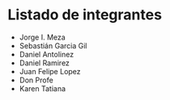 # Listado de integrantes

- Jorge I. Meza
- Sebastián Garcia Gil
- Daniel Antolinez
- Daniel Ramirez
- Juan Felipe Lopez
- Don Profe
- Karen Tatiana
